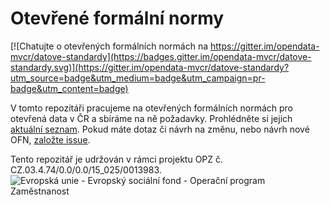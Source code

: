 # Otevřené formální normy

[![Chatujte o otevřených formálních normách na https://gitter.im/opendata-mvcr/datove-standardy](https://badges.gitter.im/opendata-mvcr/datove-standardy.svg)](https://gitter.im/opendata-mvcr/datove-standardy?utm_source=badge&utm_medium=badge&utm_campaign=pr-badge&utm_content=badge)

V tomto repozitáři pracujeme na otevřených formálních normách pro otevřená data v ČR a sbíráme na ně požadavky.
Prohlédněte si jejich [aktuální seznam](https://opendata.gov.cz/otevřené-formální-normy:start).
Pokud máte dotaz či návrh na změnu, nebo návrh nové OFN, [založte issue](https://github.com/opendata-mvcr/otevrene-formalni-normy/issues/new).


Tento repozitář je udržován v rámci projektu OPZ č. CZ.03.4.74/0.0/0.0/15_025/0013983.
![Evropská unie - Evropský sociální fond - Operační program Zaměstnanost](https://data.gov.cz/images/ozp_logo_cz.jpg)
